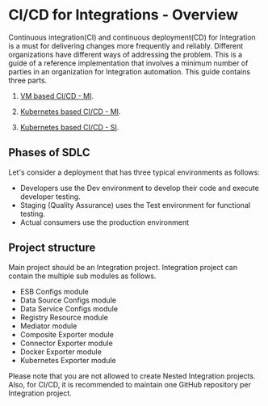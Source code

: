 # CI/CD for Integrations - Overview

Continuous integration(CI) and continuous deployment(CD) for Integration is a must for delivering changes more frequently and reliably. 
Different organizations have different ways of addressing the problem. 
This is a guide of a reference implementation that involves a minimum number of parties in an organization for Integration automation.
This guide contains three parts.

1. [VM based CI/CD - MI]({{base_path}}/install-and-setup/setup/mi-setup/deployment/mi-cicd-vm).

2. [Kubernetes based CI/CD - MI]({{base_path}}/install-and-setup/setup/mi-setup/deployment/mi-cicd-k8s).

3. [Kubernetes based CI/CD - SI]({{base_path}}/install-and-setup/setup/si-setup/si-cicd-k8s).

## Phases of SDLC

Let's consider a deployment that has three typical environments as follows:

*   Developers use the Dev environment to develop their code and execute developer testing.
*   Staging (Quality Assurance) uses the Test environment for functional testing.
*   Actual consumers use the production environment

## Project structure

Main project should be an Integration project. Integration project can contain the multiple sub modules as follows. 

*   ESB Configs module
*   Data Source Configs module
*   Data Service Configs module
*   Registry Resource module
*   Mediator module
*   Composite Exporter module
*   Connector Exporter module
*   Docker Exporter module
*   Kubernetes Exporter module

Please note that you are not allowed to create Nested Integration projects. Also, for CI/CD, it is recommended to maintain one GitHub repository per Integration project.
